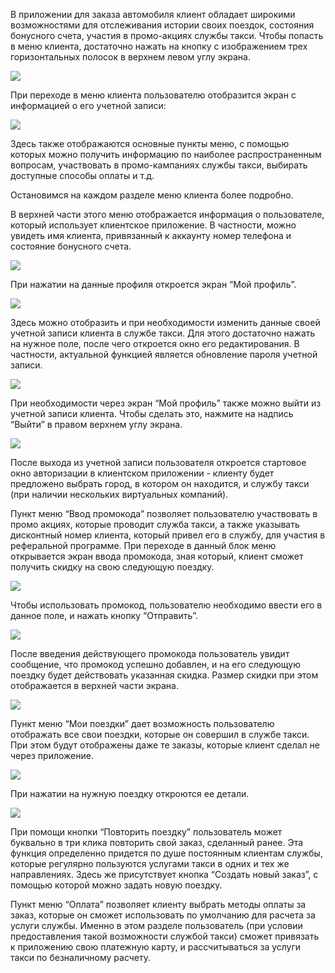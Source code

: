 В приложении для заказа автомобиля клиент обладает широкими возможностями для отслеживания истории своих поездок, состояния бонусного счета, участия в промо-акциях службы такси. Чтобы попасть в меню клиента, достаточно нажать на кнопку с изображением трех горизонтальных полосок в верхнем левом углу экрана.

![](https://txcloud.atlassian.net/wiki/download/thumbnails/25002541/JdUOLu3GHu6gmxpY8_LXZXlHSKM_qEEOJQfpksPh4WQK40HEoKTiwOlK1nl58tG7DxUgwM0H9N4gRR5uN49AVIg7s8_PokXZ8VhJGIHymYlpSamhACkR9rsR14qZ_CTRcZnQWNir?version=1&modificationDate=1600178909781&cacheVersion=1&api=v2&width=226&height=452)

При переходе в меню клиента пользователю отобразится экран с информацией о его учетной записи:

![](https://txcloud.atlassian.net/wiki/download/thumbnails/25002541/I51kmBuhAkwI1MTHCJ3_v2-Uqpj0MS6qIgNZ0G1cdNGSeGUD-Nw6hBm1XPz1pCKGRhaS22FIO-YhZ_fX-YVY7YyCFr2wq7aAaLbZpZSrk-6TArZXc_Fy4SGy4ZK8HtzX422-h8UR?version=1&modificationDate=1600178910067&cacheVersion=1&api=v2&width=226&height=452)

Здесь также отображаются основные пункты меню, с помощью которых можно получить информацию по наиболее распространенным вопросам, участвовать в промо-кампаниях службы такси, выбирать доступные способы оплаты и т.д.

Остановимся на каждом разделе меню клиента более подробно.

В верхней части этого меню отображается информация о пользователе, который использует клиентское приложение. В частности, можно увидеть имя клиента, привязанный к аккаунту номер телефона и состояние бонусного счета.

![](https://txcloud.atlassian.net/wiki/download/thumbnails/25002541/PtyXQpJzrSAMTc0usuqmmWayf_2wlxUgHod0gQ7xme7eihM1LBeHKj-_cL8m_FgzdTjMYJLuAz8VacOC_b5sR0_5ZiafJRlssCfNgZdezvHfM2OYVz8cKiFTh6QRYwHhgbuCNErp?version=1&modificationDate=1600178910357&cacheVersion=1&api=v2&width=226&height=452)

При нажатии на данные профиля откроется экран “Мой профиль”.

![](https://txcloud.atlassian.net/wiki/download/thumbnails/25002541/CSzaz07m7yxxdCkD8Yr7CYHC0WcI0cys-vcMqoz5SCcfcPRxd0-NY3UgBRgr3-eLN_Umq5Oj9Sqk5BhME4ogdyG_PXuizJt9-uEORu4By5r-upOIPoK70s3zvpWzJFmKVaJeICZe?version=1&modificationDate=1600178910650&cacheVersion=1&api=v2&width=226&height=452)

Здесь можно отобразить и при необходимости изменить данные своей учетной записи клиента в службе такси. Для этого достаточно нажать на нужное поле, после чего откроется окно его редактирования. В частности, актуальной функцией является обновление пароля учетной записи.

![](https://txcloud.atlassian.net/wiki/download/thumbnails/25002541/HtUblpD9KuE2v5khosH5tdms15KH5oEKP7O_SRfXelrpXqeOZuCEHe07qnKezuudGukQQBJRI85jTfSDeHkpbpWkTUsqzWcKfU6zG8YnFPI3ml2bqRn5Fknm5I9TJSCcS2WYuyX0?version=1&modificationDate=1600178910946&cacheVersion=1&api=v2&width=226&height=452)

При необходимости через экран “Мой профиль” также можно выйти из учетной записи клиента. Чтобы сделать это, нажмите на надпись “Выйти” в правом верхнем углу экрана.

![](https://txcloud.atlassian.net/wiki/download/thumbnails/25002541/5WfbruZdimMFW5HmyEMbl2bmO3IHQHVvGI_EPw6GvCqHByaQzh930II0Rpmxq_mWXQhqHNgkiD7NOifvUxusxcK7KHcf-sQWTgFTQ_BehtqbtAyey5iKfQQrpmJX_Iy3mANSXY5G?version=1&modificationDate=1600178911148&cacheVersion=1&api=v2&width=226&height=426)

После выхода из учетной записи пользователя откроется стартовое окно авторизации в клиентском приложении - клиенту будет предложено выбрать город, в котором он находится, и службу такси (при наличии нескольких виртуальных компаний).

Пункт меню “Ввод промокода” позволяет пользователю участвовать в промо акциях, которые проводит служба такси, а также указывать дисконтный номер клиента, который привел его в службу, для участия в реферальной программе. При переходе в данный блок меню открывается экран ввода промокода, зная который, клиент сможет получить скидку на свою следующую поездку.

![](https://txcloud.atlassian.net/wiki/download/thumbnails/25002541/XLFutsAl9K25DIEtPhInpbjoCmR7dOPqPqB0OddOkXXEF-g8ajJZ9CV1WSAkJZpgxaHC7-tgOa7bVZa07AmHqkZirGa6wQqSCvcEGT71IM_0n_VT6vBMRDZnD2PliV-blN-O5PLF?version=1&modificationDate=1600178911419&cacheVersion=1&api=v2&width=226&height=452)

Чтобы использовать промокод, пользователю необходимо ввести его в данное поле, и нажать кнопку “Отправить”.

![](https://txcloud.atlassian.net/wiki/download/thumbnails/25002541/prowJU8j9KxgMCD3msbjjc-4xSGe66CsZ7vdcCdOdG0_u2FELLpD9ZBebpTxR9nIEvbEOyKnahhnjjAeQbapuLIh7vOg8GIyVMwS2oM1QHHPwX6infQuUelwPppAR-JqFYNM5e9S?version=1&modificationDate=1600178911729&cacheVersion=1&api=v2&width=226&height=452)

После введения действующего промокода пользователь увидит сообщение, что промокод успешно добавлен, и на его следующую поездку будет действовать указанная скидка. Размер скидки при этом отображается в верхней части экрана.  

![](https://txcloud.atlassian.net/wiki/download/thumbnails/25002541/GbGW9pkPsaC-aCx8UflyYT8f604Cw_EEJuLb2y3R4meGr_d5jb-ROnG8TI6hzhd1NkFXpEfO28_bEfQXQBluEWRFBLtZd0z2MM1X2DtZyDtQIt5yuqlO4GvgtFxRncjTlDgX80me?version=1&modificationDate=1600178911901&cacheVersion=1&api=v2&width=226&height=452)

Пункт меню “Мои поездки” дает возможность пользователю отображать все свои поездки, которые он совершил в службе такси. При этом будут отображены даже те заказы, которые клиент сделал не через приложение.

![](https://txcloud.atlassian.net/wiki/download/thumbnails/25002541/38IZ9Z6TFRGPJdfurUTorn397kjxVMQIEyLAqXU4tonjJG6a4ZDLJxwNZCqoSzHKcylKMOuYHVsz6pCRrvkp-Y02ukS3Ok2-gHr9gmm8djEXscjahSO9Rhb_4-BSw7o0xoI4ehA-?version=1&modificationDate=1600178912099&cacheVersion=1&api=v2&width=226&height=452)

При нажатии на нужную поездку откроются ее детали.

![](https://txcloud.atlassian.net/wiki/download/thumbnails/25002541/dYVlydtvjG-zMatUDeQf11ByKWj9seF3Bne9eomRFYB1exF9xkUZiaKmywX7vBcToJEphDzd0jUBTh1qsCSJZ-Pe0kVXmCM4lhEM0sJ9NSUwJuCCcPTTUU1PO8bUFtvS-ETYnk8V?version=1&modificationDate=1600178912295&cacheVersion=1&api=v2&width=226&height=452)

При помощи кнопки “Повторить поездку” пользователь может буквально в три клика повторить свой заказ, сделанный ранее. Эта функция определенно придется по душе постоянным клиентам службы, которые регулярно пользуются услугами такси в одних и тех же направлениях. Здесь же присутствует кнопка “Создать новый заказ”, с помощью которой можно задать новую поездку.

Пункт меню “Оплата” позволяет клиенту выбрать методы оплаты за заказ, которые он сможет использовать по умолчанию для расчета за услуги службы. Именно в этом разделе пользователь (при условии предоставления такой возможности службой такси) сможет привязать к приложению свою платежную карту, и рассчитываться за услуги такси по безналичному расчету.